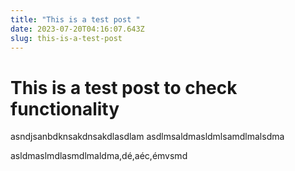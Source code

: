 ```yaml
---
title: "This is a test post "
date: 2023-07-20T04:16:07.643Z
slug: this-is-a-test-post
---
```

# T﻿his is a test post to check functionality

a﻿sndjsanbdknsakdnsakdlasdlam
a﻿sdlmsaldmasldmlsamdlmalsdma

a﻿sldmaslmdlasmdlmaldma,dé,aéc,émvsmd



